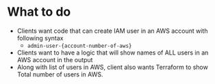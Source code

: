 # What to do
- Clients want code that can create IAM user in an AWS account with following syntax
    - `admin-user-{account-number-of-aws}`
- Clients want to have a logic that will show names of ALL users in an AWS account in the output
- Along with list of users in AWS, client also wants Terraform to show Total number of users in AWS.
